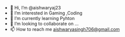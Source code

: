 - 👋 Hi, I’m @aishwaryaj23
- 👀 I’m interested in Gaming ,Coding 
- 🌱 I’m currently learning Pyhton 
- 💞️ I’m looking to collaborate on ...
- 📫 How to reach me aishwaryasingh706@gmail.com

<!---
aishwaryaj23/aishwaryaj23 is a ✨ special ✨ repository because its `README.md` (this file) appears on your GitHub profile.
You can click the Preview link to take a look at your changes.
--->
